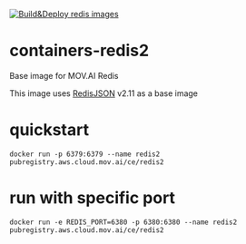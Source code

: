 [![Build&Deploy redis images](https://github.com/MOV-AI/containers-redis2/actions/workflows/docker-ci.yml/badge.svg?branch=main)](https://github.com/MOV-AI/containers-redis2/actions/workflows/docker-ci.yml)

# containers-redis2
Base image for MOV.AI Redis

This image uses [RedisJSON](https://github.com/RedisJSON/RedisJSON) v2.11 as a base image

# quickstart

    docker run -p 6379:6379 --name redis2 pubregistry.aws.cloud.mov.ai/ce/redis2

# run with specific port

    docker run -e REDIS_PORT=6380 -p 6380:6380 --name redis2 pubregistry.aws.cloud.mov.ai/ce/redis2
